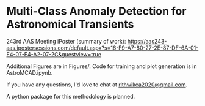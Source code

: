 # Multi-Class Anomaly Detection for Astronomical Transients

243rd AAS Meeting iPoster (summary of work): https://aas243-aas.ipostersessions.com/default.aspx?s=16-F9-A7-80-27-2E-87-DF-6A-01-E4-07-E4-A2-07-2C&guestview=true

Additional Figures are in Figures/. Code for training and plot generation is in AstroMCAD.ipynb.

If you have any questions, I'd love to chat at rithwikca2020@gmail.com.

A python package for this methodology is planned.

